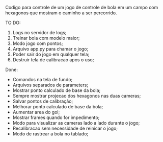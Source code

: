 Codigo para controle de um jogo de controle de bola em um campo com hexagonos que mostram o caminho a ser percorrido.


TO DO:
1. Logs no servidor de logs;
2. Treinar bola com modelo maior;
6. Modo jogo com pontos;
7. Arquivo app.py para chamar o jogo;
8. Poder sair do jogo em qualquer tela;
9. Destruir tela de calibracao apos o uso;

Done:

* Comandos na tela de fundo;
* Arquivos separados de parameters;
* Mostrar ponto calculado de base da bola;
* Sempre mostrar projecao dos hexagonos nas duas cameras;
* Salvar pontos de calibração;
* Melhorar ponto calculado de base da bola;
* Aumentar area do gol;
* Mostrar frames quando for impedimento;
* Modo para visualizar as cameras lado a lado durante o jogo;
* Recalibracao sem necessidade de reinicar o jogo; 
* Modo de rastrear a bola no tablado;
